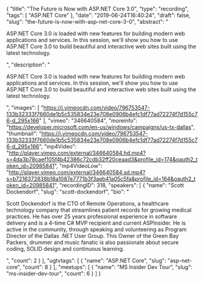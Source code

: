 {
  "title": "The Future is Now with ASP.NET Core 3.0",
  "type": "recording",
  "tags": [
    "ASP.NET Core"
  ],
  "date": "2019-06-24T16:40:24",
  "draft": false,
  "slug": "the-future-is-now-with-asp-net-core-3-0",
  "abstract": "<p>ASP.NET Core 3.0 is loaded with new features for building modern web applications and services. In this session, we'll show you how to use ASP.NET Core 3.0 to build beautiful and interactive web sites built using the latest technology.</p>",
  "description": "<p>ASP.NET Core 3.0 is loaded with new features for building modern web applications and services. In this session, we'll show you how to use ASP.NET Core 3.0 to build beautiful and interactive web sites built using the latest technology.</p>",
  "images": [
    "https://i.vimeocdn.com/video/796753547-133b32333f7660de1b5c535834e23e708e0906b4efc1df77ad72274f7d155c76-d_295x166"
  ],
  "vimeo": "346640584",
  "moreinfo": "https://developer.microsoft.com/en-us/windows/campaigns/us-tx-dallas",
  "thumbnail": "https://i.vimeocdn.com/video/796753547-133b32333f7660de1b5c535834e23e708e0906b4efc1df77ad72274f7d155c76-d_295x166",
  "mp4Video": "http://player.vimeo.com/external/346640584.hd.mp4?s=4da3b78caef105f4b42386c72cdb32ff20ceaad3&profile_id=174&oauth2_token_id=20985841",
  "mp4VideoLow": "http://player.vimeo.com/external/346640584.sd.mp4?s=b7216372838b18a1087e7771b3f3aeb41a05c5fa&profile_id=164&oauth2_token_id=20985841",
  "recordingID": 318,
  "speakers": [
    {
      "name": "Scott Dockendorf",
      "slug": "scott-dockendorf",
      "bio": "<p>Scott Dockendorf is the CTO of Remote Operations, a healthcare technology company that streamlines patient records for growing medical practices. He has over 25 years professional experience in software delivery and is a 4-time C# MVP recipient and current ASPInsider. He is active in the community, through speaking and volunteering as Program Director of the Dallas .NET User Group. This Owner of the Green Bay Packers, drummer and music fanatic is also passionate about secure coding, SOLID design and continuous learning.</p>",
      "count": 2
    }
  ],
  "ugtvtags": [
    {
      "name": "ASP.NET Core",
      "slug": "asp-net-core",
      "count": 8
    }
  ],
  "meetups": [
    {
      "name": "MS Insider Dev Tour",
      "slug": "ms-insider-dev-tour",
      "count": 6
    }
  ]
}